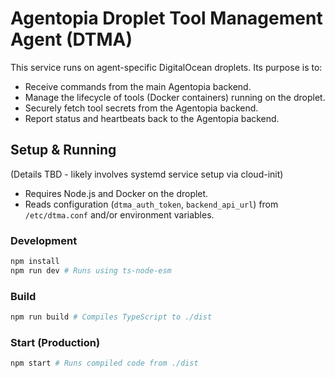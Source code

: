 # Agentopia Droplet Tool Management Agent (DTMA)

This service runs on agent-specific DigitalOcean droplets.
Its purpose is to:

- Receive commands from the main Agentopia backend.
- Manage the lifecycle of tools (Docker containers) running on the droplet.
- Securely fetch tool secrets from the Agentopia backend.
- Report status and heartbeats back to the Agentopia backend.

## Setup & Running

(Details TBD - likely involves systemd service setup via cloud-init)

- Requires Node.js and Docker on the droplet.
- Reads configuration (`dtma_auth_token`, `backend_api_url`) from `/etc/dtma.conf` and/or environment variables.

### Development

```bash
npm install
npm run dev # Runs using ts-node-esm
```

### Build

```bash
npm run build # Compiles TypeScript to ./dist
```

### Start (Production)

```bash
npm start # Runs compiled code from ./dist
``` 